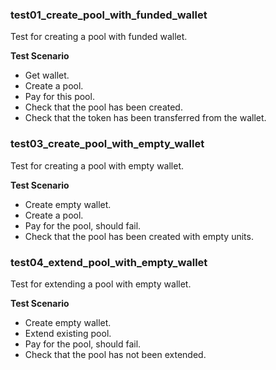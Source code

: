 ### test01_create_pool_with_funded_wallet
Test for creating a pool with funded wallet.

**Test Scenario**
- Get wallet.
- Create a pool.
- Pay for this pool.
- Check that the pool has been created.
- Check that the token has been transferred from the wallet.
### test03_create_pool_with_empty_wallet
Test for creating a pool with empty wallet.

**Test Scenario**
- Create empty wallet.
- Create a pool.
- Pay for the pool, should fail.
- Check that the pool has been created with empty units.
### test04_extend_pool_with_empty_wallet
Test for extending a pool with empty wallet.

**Test Scenario**
- Create empty wallet.
- Extend existing pool.
- Pay for the pool, should fail.
- Check that the pool has not been extended.

